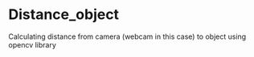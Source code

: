 # Distance_object
Calculating distance from camera (webcam in this case) to object using opencv library
